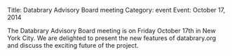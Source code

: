 Title: Databrary Advisory Board meeting 
Category: event
Event: October 17, 2014

The Databrary Advisory Board meeting is on Friday October 17th in New York City. We are delighted to present the new features of databrary.org and discuss the exciting future of the project. 




